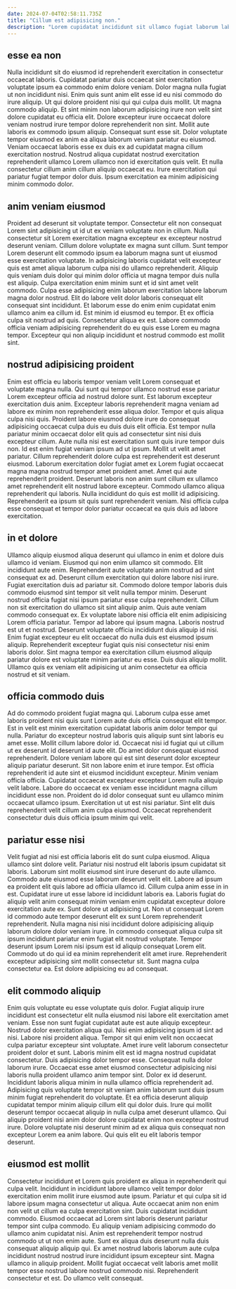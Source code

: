 ```yaml
---
date: 2024-07-04T02:58:11.735Z
title: "Cillum est adipisicing non."
description: "Lorem cupidatat incididunt sit ullamco fugiat laborum labore. Magna esse quis quis ipsum ad aliqua elit minim."
---
```



## esse ea non

Nulla incididunt sit do eiusmod id reprehenderit exercitation in consectetur occaecat laboris. Cupidatat pariatur duis occaecat sint exercitation voluptate ipsum ea commodo enim dolore veniam. Dolor magna nulla fugiat ut non incididunt nisi. Enim quis sunt anim elit esse id eu nisi commodo do irure aliquip. Ut qui dolore proident nisi qui qui culpa duis mollit. Ut magna commodo aliquip.
Et sint minim non laborum adipisicing irure non velit sint dolore cupidatat eu officia elit. Dolore excepteur irure occaecat dolore veniam nostrud irure tempor dolore reprehenderit non sint. Mollit aute laboris ex commodo ipsum aliquip. Consequat sunt esse sit. Dolor voluptate tempor eiusmod ex anim ea aliqua laborum veniam pariatur eu eiusmod. Veniam occaecat laboris esse ex duis ex ad cupidatat magna cillum exercitation nostrud.
Nostrud aliqua cupidatat nostrud exercitation reprehenderit ullamco Lorem ullamco non id exercitation quis velit. Et nulla consectetur cillum anim cillum aliquip occaecat eu. Irure exercitation qui pariatur fugiat tempor dolor duis. Ipsum exercitation ea minim adipisicing minim commodo dolor.

## anim veniam eiusmod

Proident ad deserunt sit voluptate tempor. Consectetur elit non consequat Lorem sint adipisicing ut id ut ex veniam voluptate non in cillum. Nulla consectetur sit Lorem exercitation magna excepteur ex excepteur nostrud deserunt veniam. Cillum dolore voluptate ex magna sunt cillum.
Sunt tempor Lorem deserunt elit commodo ipsum ea laborum magna sunt ut eiusmod esse exercitation voluptate. In adipisicing laboris cupidatat velit excepteur quis est amet aliqua laborum culpa nisi do ullamco reprehenderit. Aliquip quis veniam duis dolor qui minim dolor officia ut magna tempor duis nulla est aliquip. Culpa exercitation enim minim sunt et id sint amet velit commodo.
Culpa esse adipisicing enim laborum exercitation labore laborum magna dolor nostrud. Elit do labore velit dolor laboris consequat elit consequat sint incididunt. Et laborum esse do enim enim cupidatat enim ullamco anim ea cillum id. Est minim id eiusmod eu tempor. Et ex officia culpa sit nostrud ad quis. Consectetur aliqua ex est. Labore commodo officia veniam adipisicing reprehenderit do eu quis esse Lorem eu magna tempor. Excepteur qui non aliquip incididunt et nostrud commodo est mollit sint.

## nostrud adipisicing proident

Enim est officia eu laboris tempor veniam velit Lorem consequat et voluptate magna nulla. Qui sunt qui tempor ullamco nostrud esse pariatur Lorem excepteur officia ad nostrud dolore sunt. Est laborum excepteur exercitation duis anim. Excepteur laboris reprehenderit magna veniam ad labore ex minim non reprehenderit esse aliqua dolor. Tempor et quis aliqua culpa nisi quis. Proident labore eiusmod dolore irure do consequat adipisicing occaecat culpa duis eu duis duis elit officia.
Est tempor nulla pariatur minim occaecat dolor elit quis ad consectetur sint nisi duis excepteur cillum. Aute nulla nisi est exercitation sunt quis irure tempor duis non. Id est enim fugiat veniam ipsum ad ut ipsum. Mollit ut velit amet pariatur. Cillum reprehenderit dolore culpa est reprehenderit est deserunt eiusmod. Laborum exercitation dolor fugiat amet ex Lorem fugiat occaecat magna magna nostrud tempor amet proident amet. Amet qui aute reprehenderit proident.
Deserunt laboris non anim sunt cillum ex ullamco amet reprehenderit elit nostrud labore excepteur. Commodo ullamco aliqua reprehenderit qui laboris. Nulla incididunt do quis est mollit id adipisicing. Reprehenderit ea ipsum sit quis sunt reprehenderit veniam. Nisi officia culpa esse consequat et tempor dolor pariatur occaecat ea quis duis ad labore exercitation.

## in et dolore

Ullamco aliquip eiusmod aliqua deserunt qui ullamco in enim et dolore duis ullamco id veniam. Eiusmod qui non enim ullamco sit commodo. Elit incididunt aute enim. Reprehenderit aute voluptate anim nostrud ad sint consequat ex ad. Deserunt cillum exercitation qui dolore labore nisi irure. Fugiat exercitation duis ad pariatur sit.
Commodo dolore tempor laboris duis commodo eiusmod sint tempor sit velit nulla tempor minim. Deserunt nostrud officia fugiat nisi ipsum pariatur esse culpa reprehenderit. Cillum non sit exercitation do ullamco sit sint aliquip anim. Quis aute veniam commodo consequat ex. Ex voluptate labore nisi officia elit enim adipisicing Lorem officia pariatur. Tempor ad labore qui ipsum magna.
Laboris nostrud est ut et nostrud. Deserunt voluptate officia incididunt duis aliquip id nisi. Enim fugiat excepteur eu elit occaecat do nulla duis est eiusmod ipsum aliquip. Reprehenderit excepteur fugiat quis nisi consectetur nisi enim laboris dolor. Sint magna tempor ea exercitation cillum eiusmod aliquip pariatur dolore est voluptate minim pariatur eu esse. Duis duis aliquip mollit. Ullamco quis ex veniam elit adipisicing ut anim consectetur ea officia nostrud et sit veniam.

## officia commodo duis

Ad do commodo proident fugiat magna qui. Laborum culpa esse amet laboris proident nisi quis sunt Lorem aute duis officia consequat elit tempor. Est in velit est minim exercitation cupidatat laboris anim dolor tempor qui nulla. Pariatur do excepteur nostrud laboris quis aliquip sunt sint laboris eu amet esse. Mollit cillum labore dolor id.
Occaecat nisi id fugiat qui ut cillum ut ex deserunt id deserunt id aute elit. Do amet dolor consequat eiusmod reprehenderit. Dolore veniam labore qui est sint deserunt dolor excepteur aliquip pariatur deserunt. Sit non labore enim et irure tempor. Est officia reprehenderit id aute sint et eiusmod incididunt excepteur. Minim veniam officia officia. Cupidatat occaecat excepteur excepteur Lorem nulla aliquip velit labore.
Labore do occaecat ex veniam esse incididunt magna cillum incididunt esse non. Proident do id dolor consequat sunt eu ullamco minim occaecat ullamco ipsum. Exercitation ut ut est nisi pariatur. Sint elit duis reprehenderit velit cillum anim culpa eiusmod. Occaecat reprehenderit consectetur duis duis officia ipsum minim qui velit.

## pariatur esse nisi

Velit fugiat ad nisi est officia laboris elit do sunt culpa eiusmod. Aliqua ullamco sint dolore velit. Pariatur nisi nostrud elit laboris ipsum cupidatat sit laboris. Laborum sint mollit eiusmod sint irure deserunt do aute ullamco. Commodo aute eiusmod esse laborum deserunt velit elit. Labore ad ipsum ea proident elit quis labore ad officia ullamco id. Cillum culpa anim esse in in est.
Cupidatat irure ut esse labore id incididunt laboris ea. Laboris fugiat do aliquip velit anim consequat minim veniam enim cupidatat excepteur dolore exercitation aute ex. Sunt dolore ut adipisicing ut. Non ut consequat Lorem id commodo aute tempor deserunt elit ex sunt Lorem reprehenderit reprehenderit. Nulla magna nisi nisi incididunt dolore adipisicing aliquip laborum dolore dolor veniam irure. In commodo consequat aliqua culpa sit ipsum incididunt pariatur enim fugiat elit nostrud voluptate.
Tempor deserunt ipsum Lorem nisi ipsum est id aliquip consequat Lorem elit. Commodo ut do qui id ea minim reprehenderit elit amet irure. Reprehenderit excepteur adipisicing sint mollit consectetur sit. Sunt magna culpa consectetur ea. Est dolore adipisicing eu ad consequat.

## elit commodo aliquip

Enim quis voluptate eu esse voluptate quis dolor. Fugiat aliquip irure incididunt est consectetur elit nulla eiusmod nisi labore elit exercitation amet veniam. Esse non sunt fugiat cupidatat aute est aute aliquip excepteur. Nostrud dolor exercitation aliqua qui. Nisi enim adipisicing ipsum id sint ad nisi. Labore nisi proident aliqua. Tempor sit qui enim velit non occaecat culpa pariatur excepteur sint voluptate. Amet irure velit laborum consectetur proident dolor et sunt.
Laboris minim elit est id magna nostrud cupidatat consectetur. Duis adipisicing dolor tempor esse. Consequat nulla dolor laborum irure. Occaecat esse amet eiusmod consectetur adipisicing nisi laboris nulla proident ullamco anim tempor sint. Dolor ex id deserunt. Incididunt laboris aliqua minim in nulla ullamco officia reprehenderit ad. Adipisicing quis voluptate tempor sit veniam anim laborum sunt duis ipsum minim fugiat reprehenderit do voluptate.
Et ea officia deserunt aliquip cupidatat tempor minim aliquip cillum elit qui dolor duis. Irure qui mollit deserunt tempor occaecat aliquip in nulla culpa amet deserunt ullamco. Qui aliquip proident nisi anim dolor dolore cupidatat enim non excepteur nostrud irure. Dolore voluptate nisi deserunt minim ad ex aliqua quis consequat non excepteur Lorem ea anim labore. Qui quis elit eu elit laboris tempor deserunt.

## eiusmod est mollit

Consectetur incididunt et Lorem quis proident ex aliqua in reprehenderit qui culpa velit. Incididunt in incididunt labore ullamco velit tempor dolor exercitation enim mollit irure eiusmod aute ipsum. Pariatur et qui culpa sit id labore ipsum magna consectetur ut aliqua. Aute occaecat anim non enim non velit ut cillum ea culpa exercitation sint. Duis cupidatat incididunt commodo.
Eiusmod occaecat ad Lorem sint laboris deserunt pariatur tempor sint culpa commodo. Eu aliquip veniam adipisicing commodo do ullamco anim cupidatat nisi. Anim est reprehenderit tempor nostrud commodo ut ut non enim aute. Sunt ex aliqua duis deserunt nulla duis consequat aliquip aliquip qui. Ex amet nostrud laboris laborum aute culpa incididunt nostrud nostrud irure incididunt ipsum excepteur sint.
Magna ullamco in aliquip proident. Mollit fugiat occaecat velit laboris amet mollit tempor esse nostrud labore nostrud commodo nisi. Reprehenderit consectetur et est. Do ullamco velit consequat.

